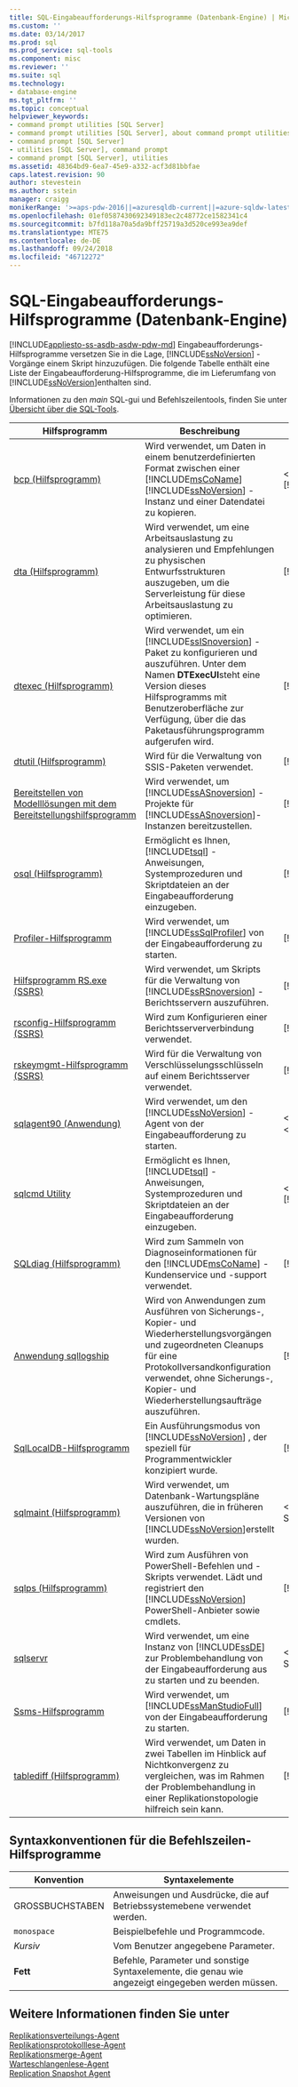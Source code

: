 ```yaml
---
title: SQL-Eingabeaufforderungs-Hilfsprogramme (Datenbank-Engine) | Microsoft-Dokumentation
ms.custom: ''
ms.date: 03/14/2017
ms.prod: sql
ms.prod_service: sql-tools
ms.component: misc
ms.reviewer: ''
ms.suite: sql
ms.technology:
- database-engine
ms.tgt_pltfrm: ''
ms.topic: conceptual
helpviewer_keywords:
- command prompt utilities [SQL Server]
- command prompt utilities [SQL Server], about command prompt utilities
- command prompt [SQL Server]
- utilities [SQL Server], command prompt
- command prompt [SQL Server], utilities
ms.assetid: 48364bd9-6ea7-45e9-a332-acf3d81bbfae
caps.latest.revision: 90
author: stevestein
ms.author: sstein
manager: craigg
monikerRange: '>=aps-pdw-2016||=azuresqldb-current||=azure-sqldw-latest||>=sql-server-2016||=sqlallproducts-allversions||>=sql-server-linux-2017'
ms.openlocfilehash: 01ef0587430692349183ec2c48772ce1582341c4
ms.sourcegitcommit: b7fd118a70a5da9bff25719a3d520ce993ea9def
ms.translationtype: MTE75
ms.contentlocale: de-DE
ms.lasthandoff: 09/24/2018
ms.locfileid: "46712272"
---
```

# <a name="sql-command-prompt-utilities-database-engine"></a>SQL-Eingabeaufforderungs-Hilfsprogramme (Datenbank-Engine)
[!INCLUDE[appliesto-ss-asdb-asdw-pdw-md](../includes/appliesto-ss-asdb-asdw-pdw-md.md)]
  Eingabeaufforderungs-Hilfsprogramme versetzen Sie in die Lage, [!INCLUDE[ssNoVersion](../includes/ssnoversion-md.md)] -Vorgänge einem Skript hinzuzufügen. Die folgende Tabelle enthält eine Liste der Eingabeaufforderung-Hilfsprogramme, die im Lieferumfang von [!INCLUDE[ssNoVersion](../includes/ssnoversion-md.md)]enthalten sind.  

Informationen zu den *main* SQL-gui und Befehlszeilentools, finden Sie unter [Übersicht über die SQL-Tools](overview-sql-tools.md).

  
|**Hilfsprogramm**|**Beschreibung**|**Installiert in**|  
|-----------------|---------------------|----------------------|  
|[bcp (Hilfsprogramm)](../tools/bcp-utility.md)|Wird verwendet, um Daten in einem benutzerdefinierten Format zwischen einer [!INCLUDE[msCoName](../includes/msconame-md.md)] [!INCLUDE[ssNoVersion](../includes/ssnoversion-md.md)] -Instanz und einer Datendatei zu kopieren.|\<*Laufwerk*:>\Programme\\[!INCLUDE[msCoName](../includes/msconame-md.md)][!INCLUDE[ssNoVersion](../includes/ssnoversion-md.md)]\Client SDK\ODBC\110\Tools\Binn|  
|[dta (Hilfsprogramm)](../tools/dta/dta-utility.md)|Wird verwendet, um eine Arbeitsauslastung zu analysieren und Empfehlungen zu physischen Entwurfsstrukturen auszugeben, um die Serverleistung für diese Arbeitsauslastung zu optimieren.|[!INCLUDE[ssInstallPathVar](../includes/ssinstallpathvar-md.md)]Tools\Binn|  
|[dtexec (Hilfsprogramm)](../integration-services/packages/dtexec-utility.md)|Wird verwendet, um ein [!INCLUDE[ssISnoversion](../includes/ssisnoversion-md.md)] -Paket zu konfigurieren und auszuführen. Unter dem Namen **DTExecUI**steht eine Version dieses Hilfsprogramms mit Benutzeroberfläche zur Verfügung, über die das Paketausführungsprogramm aufgerufen wird.|[!INCLUDE[ssInstallPathVar](../includes/ssinstallpathvar-md.md)]DTS\Binn|  
|[dtutil (Hilfsprogramm)](../integration-services/dtutil-utility.md)|Wird für die Verwaltung von SSIS-Paketen verwendet.|[!INCLUDE[ssInstallPathVar](../includes/ssinstallpathvar-md.md)]DTS\Binn|  
|[Bereitstellen von Modelllösungen mit dem Bereitstellungshilfsprogramm](../analysis-services/multidimensional-models/deploy-model-solutions-with-the-deployment-utility.md)|Wird verwendet, um [!INCLUDE[ssASnoversion](../includes/ssasnoversion-md.md)] -Projekte für [!INCLUDE[ssASnoversion](../includes/ssasnoversion-md.md)]-Instanzen bereitzustellen.|[!INCLUDE[ssInstallPathVar](../includes/ssinstallpathvar-md.md)]Tools\Binn\VShell\Common7\IDE|   
|[osql (Hilfsprogramm)](../tools/osql-utility.md)|Ermöglicht es Ihnen, [!INCLUDE[tsql](../includes/tsql-md.md)] -Anweisungen, Systemprozeduren und Skriptdateien an der Eingabeaufforderung einzugeben.|[!INCLUDE[ssInstallPathVar](../includes/ssinstallpathvar-md.md)]Tools\Binn|  
|[Profiler-Hilfsprogramm](../tools/profiler-utility.md)|Wird verwendet, um [!INCLUDE[ssSqlProfiler](../includes/sssqlprofiler-md.md)] von der Eingabeaufforderung zu starten.|[!INCLUDE[ssInstallPathVar](../includes/ssinstallpathvar-md.md)]Tools\Binn|  
|[Hilfsprogramm RS.exe &#40;SSRS&#41;](../reporting-services/tools/rs-exe-utility-ssrs.md)|Wird verwendet, um Skripts für die Verwaltung von [!INCLUDE[ssRSnoversion](../includes/ssrsnoversion-md.md)] -Berichtsservern auszuführen.|[!INCLUDE[ssInstallPathVar](../includes/ssinstallpathvar-md.md)]Tools\Binn|  
|[rsconfig-Hilfsprogramm &#40;SSRS&#41;](../reporting-services/tools/rsconfig-utility-ssrs.md)|Wird zum Konfigurieren einer Berichtsserververbindung verwendet.|[!INCLUDE[ssInstallPathVar](../includes/ssinstallpathvar-md.md)]Tools\Binn|  
|[rskeymgmt-Hilfsprogramm &#40;SSRS&#41;](../reporting-services/tools/rskeymgmt-utility-ssrs.md)|Wird für die Verwaltung von Verschlüsselungsschlüsseln auf einem Berichtsserver verwendet.|[!INCLUDE[ssInstallPathVar](../includes/ssinstallpathvar-md.md)]Tools\Binn|  
|[sqlagent90 (Anwendung)](../tools/sqlagent90-application.md)|Wird verwendet, um den [!INCLUDE[ssNoVersion](../includes/ssnoversion-md.md)] -Agent von der Eingabeaufforderung zu starten.|\<Laufwerk>:\Programme\Microsoft SQL Server\\<*Instanzname*>\MSSQL\Binn|  
|[sqlcmd Utility](../tools/sqlcmd-utility.md)|Ermöglicht es Ihnen, [!INCLUDE[tsql](../includes/tsql-md.md)] -Anweisungen, Systemprozeduren und Skriptdateien an der Eingabeaufforderung einzugeben.|\<*Laufwerk*:>\Programme\\[!INCLUDE[msCoName](../includes/msconame-md.md)][!INCLUDE[ssNoVersion](../includes/ssnoversion-md.md)]\Client SDK\ODBC\110\Tools\Binn|  
|[SQLdiag (Hilfsprogramm)](../tools/sqldiag-utility.md)|Wird zum Sammeln von Diagnoseinformationen für den [!INCLUDE[msCoName](../includes/msconame-md.md)] -Kundenservice und -support verwendet.|[!INCLUDE[ssInstallPathVar](../includes/ssinstallpathvar-md.md)]Tools\Binn|  
|[Anwendung sqllogship](../tools/sqllogship-application.md)|Wird von Anwendungen zum Ausführen von Sicherungs-, Kopier- und Wiederherstellungsvorgängen und zugeordneten Cleanups für eine Protokollversandkonfiguration verwendet, ohne Sicherungs-, Kopier- und Wiederherstellungsaufträge auszuführen.|[!INCLUDE[ssInstallPathVar](../includes/ssinstallpathvar-md.md)]Tools\Binn|  
|[SqlLocalDB-Hilfsprogramm](../tools/sqllocaldb-utility.md)|Ein Ausführungsmodus von [!INCLUDE[ssNoVersion](../includes/ssnoversion-md.md)] , der speziell für Programmentwickler konzipiert wurde.|[!INCLUDE[ssInstallPathVar](../includes/ssinstallpathvar-md.md)]Tools\Binn|  
|[sqlmaint (Hilfsprogramm)](../tools/sqlmaint-utility.md)|Wird verwendet, um Datenbank-Wartungspläne auszuführen, die in früheren Versionen von [!INCLUDE[ssNoVersion](../includes/ssnoversion-md.md)]erstellt wurden.|\<Laufwerk:\Programme\Microsoft SQL Server\MSSQL13.MSSQLSERVER\MSSQL\Binn|  
|[sqlps (Hilfsprogramm)](../tools/sqlps-utility.md)|Wird zum Ausführen von PowerShell-Befehlen und -Skripts verwendet. Lädt und registriert den [!INCLUDE[ssNoVersion](../includes/ssnoversion-md.md)] PowerShell-Anbieter sowie cmdlets.|[!INCLUDE[ssInstallPathVar](../includes/ssinstallpathvar-md.md)]Tools\Binn|  
|[sqlservr](../tools/sqlservr-application.md)|Wird verwendet, um eine Instanz von [!INCLUDE[ssDE](../includes/ssde-md.md)] zur Problembehandlung von der Eingabeaufforderung aus zu starten und zu beenden.|\<Laufwerk:\Programme\Microsoft SQL Server\MSSQL13.MSSQLSERVER\MSSQL\Binn|  
|[Ssms-Hilfsprogramm](../tools/sql-server-management-studio/ssms-utility.md)|Wird verwendet, um [!INCLUDE[ssManStudioFull](../includes/ssmanstudiofull-md.md)] von der Eingabeaufforderung zu starten.|[!INCLUDE[ssInstallPathVar](../includes/ssinstallpathvar-md.md)]Tools\Binn\VSShell\Common7\IDE|  
|[tablediff (Hilfsprogramm)](../tools/tablediff-utility.md)|Wird verwendet, um Daten in zwei Tabellen im Hinblick auf Nichtkonvergenz zu vergleichen, was im Rahmen der Problembehandlung in einer Replikationstopologie hilfreich sein kann.|[!INCLUDE[ssInstallPathVar](../includes/ssinstallpathvar-md.md)]COM|  

## <a name="command-prompt-utilities-syntax-conventions"></a>Syntaxkonventionen für die Befehlszeilen-Hilfsprogramme  
  
|**Konvention**|**Syntaxelemente**|  
|--------------------|------------------|  
|GROSSBUCHSTABEN|Anweisungen und Ausdrücke, die auf Betriebssystemebene verwendet werden.|  
|`monospace`|Beispielbefehle und Programmcode.|  
|*Kursiv*|Vom Benutzer angegebene Parameter.|  
|**Fett**|Befehle, Parameter und sonstige Syntaxelemente, die genau wie angezeigt eingegeben werden müssen.|  
  
## <a name="see-also"></a>Weitere Informationen finden Sie unter  
 [Replikationsverteilungs-Agent](../relational-databases/replication/agents/replication-distribution-agent.md)   
 [Replikationsprotokolllese-Agent](../relational-databases/replication/agents/replication-log-reader-agent.md)   
 [Replikationsmerge-Agent](../relational-databases/replication/agents/replication-merge-agent.md)   
 [Warteschlangenlese-Agent](../relational-databases/replication/agents/replication-queue-reader-agent.md)   
 [Replication Snapshot Agent](../relational-databases/replication/agents/replication-snapshot-agent.md)  
  
  
